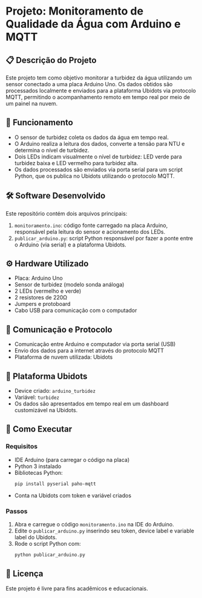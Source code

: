 # Projeto: Monitoramento de Qualidade da Água com Arduino e MQTT

## 📋 Descrição do Projeto
Este projeto tem como objetivo monitorar a turbidez da água utilizando um sensor conectado a uma placa Arduino Uno. Os dados obtidos são processados localmente e enviados para a plataforma Ubidots via protocolo MQTT, permitindo o acompanhamento remoto em tempo real por meio de um painel na nuvem.

## 🧠 Funcionamento
- O sensor de turbidez coleta os dados da água em tempo real.
- O Arduino realiza a leitura dos dados, converte a tensão para NTU e determina o nível de turbidez.
- Dois LEDs indicam visualmente o nível de turbidez: LED verde para turbidez baixa e LED vermelho para turbidez alta.
- Os dados processados são enviados via porta serial para um script Python, que os publica no Ubidots utilizando o protocolo MQTT.

## 🛠️ Software Desenvolvido
Este repositório contém dois arquivos principais:

1. `monitoramento.ino`: código fonte carregado na placa Arduino, responsável pela leitura do sensor e acionamento dos LEDs.
2. `publicar_arduino.py`: script Python responsável por fazer a ponte entre o Arduino (via serial) e a plataforma Ubidots.

## ⚙️ Hardware Utilizado
- Placa: Arduino Uno
- Sensor de turbidez (modelo sonda análoga)
- 2 LEDs (vermelho e verde)
- 2 resistores de 220Ω
- Jumpers e protoboard
- Cabo USB para comunicação com o computador

## 🔌 Comunicação e Protocolo
- Comunicação entre Arduino e computador via porta serial (USB)
- Envio dos dados para a internet através do protocolo MQTT
- Plataforma de nuvem utilizada: Ubidots

## 📡 Plataforma Ubidots
- Device criado: `arduino_turbidez`
- Variável: `turbidez`
- Os dados são apresentados em tempo real em um dashboard customizável na Ubidots.


## 📌 Como Executar
### Requisitos
- IDE Arduino (para carregar o código na placa)
- Python 3 instalado
- Bibliotecas Python:
  ```bash
  pip install pyserial paho-mqtt
  ```
- Conta na Ubidots com token e variável criados

### Passos
1. Abra e carregue o código `monitoramento.ino` na IDE do Arduino.
2. Edite o `publicar_arduino.py` inserindo seu token, device label e variable label do Ubidots.
3. Rode o script Python com:
   ```bash
   python publicar_arduino.py
   ```

## 📎 Licença
Este projeto é livre para fins acadêmicos e educacionais.

